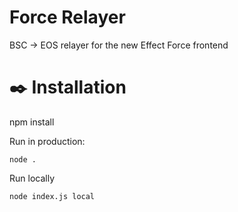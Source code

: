 # Force Relayer
BSC -> EOS relayer for the new Effect Force frontend
# ✒️ Installation
npm install

Run in production:
```
node .
```

Run locally
```
node index.js local
```